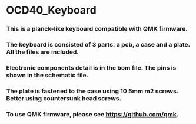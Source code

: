 # OCD40_Keyboard

### This is a planck-like keyboard compatible with QMK firmware.
### The keyboard is consisted of 3 parts: a pcb, a case and a plate. All the files are included.
### Electronic components detail is in the bom file. The pins is shown in the schematic file.
### The plate is fastened to the case using 10 5mm m2 screws. Better using countersunk head screws. 
### To use QMK firmware, please see https://github.com/qmk.
